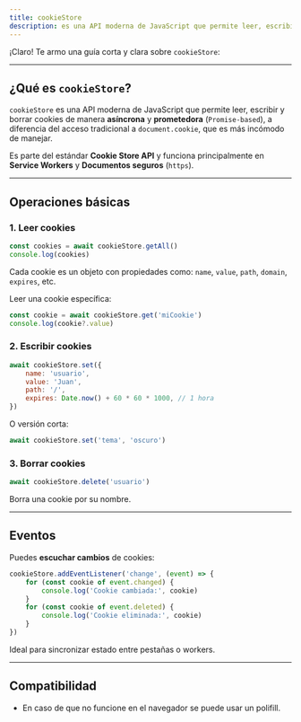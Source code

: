 ```yaml
---
title: cookieStore
description: es una API moderna de JavaScript que permite leer, escribir y borrar cookies de manera asíncrona basada en promesas.
---
```


¡Claro! Te armo una guía corta y clara sobre `cookieStore`:

---

## ¿Qué es `cookieStore`?

`cookieStore` es una API moderna de JavaScript que permite leer, escribir y borrar cookies de manera **asíncrona** y **prometedora** (`Promise-based`), a diferencia del acceso tradicional a `document.cookie`, que es más incómodo de manejar.

Es parte del estándar **Cookie Store API** y funciona principalmente en **Service Workers** y **Documentos seguros** (`https`).

---

## Operaciones básicas

### 1. Leer cookies

```javascript
const cookies = await cookieStore.getAll()
console.log(cookies)
```

Cada cookie es un objeto con propiedades como: `name`, `value`, `path`, `domain`, `expires`, etc.

Leer una cookie específica:

```javascript
const cookie = await cookieStore.get('miCookie')
console.log(cookie?.value)
```

### 2. Escribir cookies

```javascript
await cookieStore.set({
    name: 'usuario',
    value: 'Juan',
    path: '/',
    expires: Date.now() + 60 * 60 * 1000, // 1 hora
})
```

O versión corta:

```javascript
await cookieStore.set('tema', 'oscuro')
```

### 3. Borrar cookies

```javascript
await cookieStore.delete('usuario')
```

Borra una cookie por su nombre.

---

## Eventos

Puedes **escuchar cambios** de cookies:

```javascript
cookieStore.addEventListener('change', (event) => {
    for (const cookie of event.changed) {
        console.log('Cookie cambiada:', cookie)
    }
    for (const cookie of event.deleted) {
        console.log('Cookie eliminada:', cookie)
    }
})
```

Ideal para sincronizar estado entre pestañas o workers.

---

## Compatibilidad

-   En caso de que no funcione en el navegador se puede usar un polifill.
